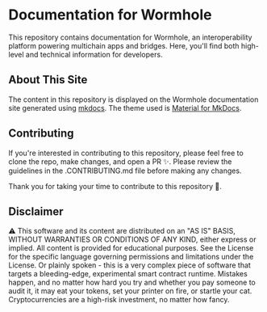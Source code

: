 # Documentation for Wormhole

This repository contains documentation for Wormhole, an interoperability platform powering multichain apps and bridges. Here, you'll find both high-level and technical information for developers.

## About This Site

The content in this repository is displayed on the Wormhole documentation site generated using [mkdocs](https://www.mkdocs.org). The theme used is [Material for MkDocs](https://squidfunk.github.io/mkdocs-material).

## Contributing

If you're interested in contributing to this repository, please feel free to clone the repo, make changes, and open a PR ✨. Please review the guidelines in the .CONTRIBUTING.md file before making any changes.

Thank you for taking your time to contribute to this repository 💜.

## Disclaimer

⚠️ This software and its content are distributed on an "AS IS" BASIS, WITHOUT WARRANTIES OR CONDITIONS OF ANY KIND, either express or implied. All content is provided for educational purposes. See the License for the specific language governing permissions and limitations under the License. Or plainly spoken - this is a very complex piece of software that targets a bleeding-edge, experimental smart contract runtime. Mistakes happen, and no matter how hard you try and whether you pay someone to audit it, it may eat your tokens, set your printer on fire, or startle your cat. Cryptocurrencies are a high-risk investment, no matter how fancy.
